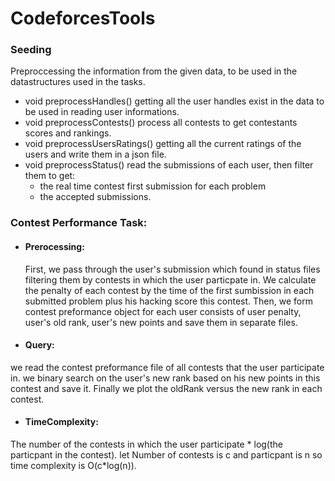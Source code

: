 # CodeforcesTools
### Seeding
Preproccessing the information from the given data, to be used in the datastructures used in the tasks.
- void preprocessHandles() 
  getting all the user handles exist in the data to be used in reading user informations.
- void preprocessContests()
  process all contests to get contestants scores and rankings.
- void preprocessUsersRatings()
  getting all the current ratings of the users and write them in a json file.
- void preprocessStatus()
  read the submissions of each user, then filter them to get:
  - the real time contest first submission for each problem
  - the accepted submissions.
  
### Contest Performance Task:
 - #### Prerocessing:
   First, we pass through the user's submission which found in status files filtering them by contests in which the user
   particpate in. We calculate the penalty of each contest by the time of the first sumbission in each submitted problem
   plus his hacking score this contest. Then, we form contest preformance object for each user consists of user penalty,          user's old rank, user's new points and save them in separate files.
      
 - #### Query:
  we read the contest preformance file of all contests that the user participate in. we binary search
  on the user's new rank based on his new points in this contest and save it. Finally we plot the oldRank
  versus the new rank in each contest.
  
 - #### TimeComplexity:
  The number of the contests in which the user participate * log(the particpant in the contest).
  let Number of contests is c and particpant is n so time complexity is O(c*log(n)).
